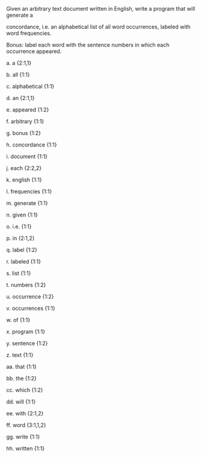 Given an arbitrary text document written in English, write a program that will generate a 

concordance, i.e. an alphabetical list of all word occurrences, labeled with word frequencies. 

Bonus: label each word with the sentence numbers in which each occurrence appeared.

a. a {2:1,1}

b. all {1:1}

c. alphabetical {1:1}

d. an {2:1,1}

e. appeared {1:2}

f. arbitrary {1:1}

g. bonus {1:2}

h. concordance {1:1}

i. document {1:1}

j. each {2:2,2}

k. english {1:1}

l. frequencies {1:1}

m. generate {1:1}

n. given {1:1}

o. i.e. {1:1}

p. in {2:1,2}

q. label {1:2}

r. labeled {1:1}

s. list {1:1}

t. numbers {1:2}

u. occurrence {1:2}

v. occurrences {1:1}

w. of {1:1}

x. program {1:1}

y. sentence {1:2}

z. text {1:1}

aa. that {1:1}

bb. the {1:2}

cc. which {1:2}

dd. will {1:1}

ee. with {2:1,2}

ff. word {3:1,1,2}

gg. write {1:1}

hh. written {1:1}
